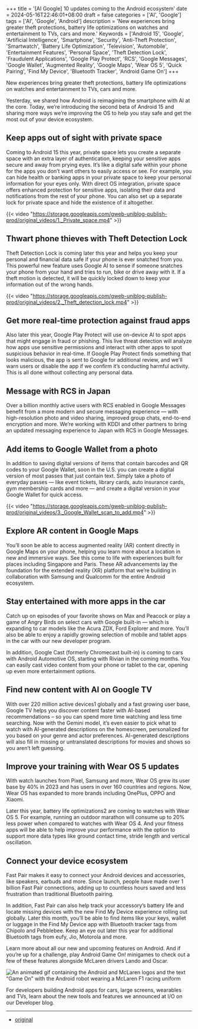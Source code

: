 +++
title = '[AI Google] 10 updates coming to the Android ecosystem'
date = 2024-05-16T22:46:01+08:00
draft = false
categories = ['AI', 'Google']
tags = ['AI', 'Google', 'Android']
description = 'New experiences bring greater theft protections, battery life optimizations on watches and entertainment to TVs, cars and more.'
Keywords = ['Android 15', 'Google', 'Artificial Intelligence', 'Smartphone', 'Security', 'Anti-Theft Protection', 'Smartwatch', 'Battery Life Optimization', 'Television', 'Automobile', 'Entertainment Features', 'Personal Space', 'Theft Detection Lock', 'Fraudulent Applications', 'Google Play Protect', 'RCS', 'Google Messages', 'Google Wallet', 'Augmented Reality', 'Google Maps', 'Wear OS 5', 'Quick Pairing', 'Find My Device', 'Bluetooth Tracker', 'Android Game On']
+++

New experiences bring greater theft protections, battery life optimizations on watches and entertainment to TVs, cars and more.

Yesterday, we shared how Android is reimagining the smartphone with AI at the core. Today, we’re introducing the second beta of Android 15 and sharing more ways we’re improving the OS to help you stay safe and get the most out of your device ecosystem.

## Keep apps out of sight with private space
Coming to Android 15 this year, private space lets you create a separate space with an extra layer of authentication, keeping your sensitive apps secure and away from prying eyes. It’s like a digital safe within your phone for the apps you don’t want others to easily access or see. For example, you can hide health or banking apps in your private space to keep your personal information for your eyes only. With direct OS integration, private space offers enhanced protection for sensitive apps, isolating their data and notifications from the rest of your phone. You can also set up a separate lock for private space and hide the existence of it altogether.

{{< video "https://storage.googleapis.com/gweb-uniblog-publish-prod/original_videos/1._Private_space.mp4" >}}

## Thwart phone thieves with Theft Detection Lock
Theft Detection Lock is coming later this year and helps you keep your personal and financial data safe if your phone is ever snatched from you. This powerful new feature uses Google AI to sense if someone snatches your phone from your hand and tries to run, bike or drive away with it. If a theft motion is detected, it will be quickly locked down to keep your information out of the wrong hands.

{{< video "https://storage.googleapis.com/gweb-uniblog-publish-prod/original_videos/2._Theft_detection_lock.mp4" >}}

## Get more real-time protection against fraud apps
Also later this year, Google Play Protect will use on-device AI to spot apps that might engage in fraud or phishing. This live threat detection will analyze how apps use sensitive permissions and interact with other apps to spot suspicious behavior in real-time. If Google Play Protect finds something that looks malicious, the app is sent to Google for additional review, and we'll warn users or disable the app if we confirm it’s conducting harmful activity. This is all done without collecting any personal data.

## Message with RCS in Japan
Over a billion monthly active users with RCS enabled in Google Messages benefit from a more modern and secure messaging experience — with high-resolution photo and video sharing, improved group chats, end-to-end encryption and more. We’re working with KDDI and other partners to bring an updated messaging experience to Japan with RCS in Google Messages.

## Add items to Google Wallet from a photo
In addition to saving digital versions of items that contain barcodes and QR codes to your Google Wallet, soon in the U.S. you can create a digital version of most passes that just contain text. Simply take a photo of everyday passes — like event tickets, library cards, auto insurance cards, gym membership cards and more — and create a digital version in your Google Wallet for quick access.

{{< video "https://storage.googleapis.com/gweb-uniblog-publish-prod/original_videos/3._Google_Wallet_scan_to_add.mp4" >}}

## Explore AR content in Google Maps
You’ll soon be able to access augmented reality (AR) content directly in Google Maps on your phone, helping you learn more about a location in new and immersive ways. See this come to life with experiences built for places including Singapore and Paris. These AR advancements lay the foundation for the extended reality (XR) platform that we’re building in collaboration with Samsung and Qualcomm for the entire Android ecosystem.

## Stay entertained with more apps in the car
Catch up on episodes of your favorite shows on Max and Peacock or play a game of Angry Birds on select cars with Google built-in — which is expanding to car models like the Acura ZDX, Ford Explorer and more. You’ll also be able to enjoy a rapidly growing selection of mobile and tablet apps in the car with our new developer program.

In addition, Google Cast (formerly Chromecast built-in) is coming to cars with Android Automotive OS, starting with Rivian in the coming months. You can easily cast video content from your phone or tablet to the car, opening up even more entertainment options.

## Find new content with AI on Google TV
With over 220 million active devices1 globally and a fast growing user base, Google TV helps you discover content faster with AI-based recommendations – so you can spend more time watching and less time searching. Now with the Gemini model, it’s even easier to pick what to watch with AI-generated descriptions on the homescreen, personalized for you based on your genre and actor preferences. AI-generated descriptions will also fill in missing or untranslated descriptions for movies and shows so you aren’t left guessing.

## Improve your training with Wear OS 5 updates
With watch launches from Pixel, Samsung and more, Wear OS grew its user base by 40% in 2023 and has users in over 160 countries and regions. Now, Wear OS has expanded to more brands including OnePlus, OPPO and Xiaomi.

Later this year, battery life optimizations2 are coming to watches with Wear OS 5. For example, running an outdoor marathon will consume up to 20% less power when compared to watches with Wear OS 4. And your fitness apps will be able to help improve your performance with the option to support more data types like ground contact time, stride length and vertical oscillation.

## Connect your device ecosystem
Fast Pair makes it easy to connect your Android devices and accessories, like speakers, earbuds and more. Since launch, people have made over 1 billion Fast Pair connections, adding up to countless hours saved and less frustration than traditional Bluetooth pairing.

In addition, Fast Pair can also help track your accessory’s battery life and locate missing devices with the new Find My Device experience rolling out globally. Later this month, you’ll be able to find items like your keys, wallet or luggage in the Find My Device app with Bluetooth tracker tags from Chipolo and Pebblebee. Keep an eye out later this year for additional Bluetooth tags from eufy, Jio, Motorola and more.

Learn more about all our new and upcoming features on Android. And if you’re up for a challenge, play Android Game On! minigames to check out a few of these features alongside McLaren drivers Lando and Oscar.

![An animated gif containing the Android and McLaren logos and the text “Game On” with the Android robot wearing a McLaren F1 racing uniform](https://storage.googleapis.com/gweb-uniblog-publish-prod/original_images/Game_on.gif)

For developers building Android apps for cars, large screens, wearables and TVs, learn about the new tools and features we announced at I/O on our Developer blog.

---

- [original](https://blog.google/products/android/android-15-google-io-2024/)
<!-- - [Blog | Learn AI from scratch](...) -->
